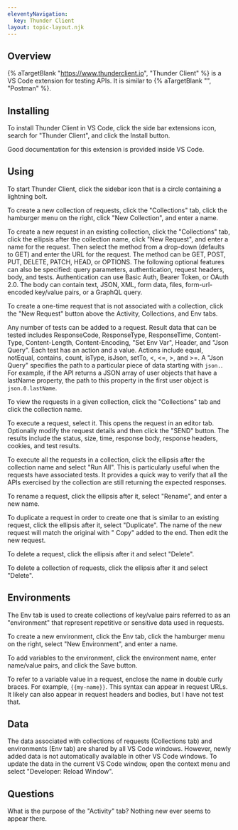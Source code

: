 ```yaml
---
eleventyNavigation:
  key: Thunder Client
layout: topic-layout.njk
---
```


## Overview

{% aTargetBlank "https://www.thunderclient.io", "Thunder Client" %}
is a VS Code extension for testing APIs.
It is similar to {% aTargetBlank "", "Postman" %}.

## Installing

To install Thunder Client in VS Code,
click the side bar extensions icon,
search for "Thunder Client",
and click the Install button.

Good documentation for this extension is provided inside VS Code.

## Using

To start Thunder Client, click the sidebar icon
that is a circle containing a lightning bolt.

To create a new collection of requests,
click the "Collections" tab, click the hamburger menu on the right,
click "New Collection", and enter a name.

To create a new request in an existing collection,
click the "Collections" tab, click the ellipsis after the collection name,
click "New Request", and enter a name for the request.
Then select the method from a drop-down (defaults to GET)
and enter the URL for the request.
The method can be GET, POST, PUT, DELETE, PATCH, HEAD, or OPTIONS.
The following optional features can also be specified:
query parameters, authentication, request headers, body, and tests.
Authentication can use Basic Auth, Bearer Token, or OAuth 2.0.
The body can contain text, JSON, XML, form data, files,
form-url-encoded key/value pairs, or a GraphQL query.

To create a one-time request that is not associated with a collection,
click the "New Request" button above the Activity, Collections, and Env tabs.

Any number of tests can be added to a request.
Result data that can be tested includes ResponseCode, ResponseType,
ResponseTime, Content-Type, Content-Length, Content-Encoding, "Set Env Var",
Header, and "Json Query".
Each test has an action and a value.
Actions include equal, notEqual, contains, count,
isType, isJson, setTo, <, <=, >, and >=.
A "Json Query" specifies the path to a particular piece of data
starting with `json.`.
For example, if the API returns a JSON array of user objects
that have a lastName property, the path to this property
in the first user object is `json.0.lastName`.

To view the requests in a given collection,
click the "Collections" tab and click the collection name.

To execute a request, select it.
This opens the request in an editor tab.
Optionally modify the request details and then click the "SEND" button.
The results include the status, size, time,
response body, response headers, cookies, and test results.

To execute all the requests in a collection,
click the ellipsis after the collection name and select "Run All".
This is particularly useful when the requests have associated tests.
It provides a quick way to verify that all the APIs
exercised by the collection are still returning the expected responses.

To rename a request, click the ellipsis after it, select "Rename",
and enter a new name.

To duplicate a request in order to
create one that is similar to an existing request,
click the ellipsis after it, select "Duplicate".
The name of the new request will match the original
with " Copy" added to the end.
Then edit the new request.

To delete a request,
click the ellipsis after it and select "Delete".

To delete a collection of requests,
click the ellipsis after it and select "Delete".

## Environments

The Env tab is used to create collections of key/value pairs
referred to as an "environment"
that represent repetitive or sensitive data used in requests.

To create a new environment, click the Env tab,
click the hamburger menu on the right,
select "New Environment", and enter a name.

To add variables to the environment, click the environment name,
enter name/value pairs, and click the Save button.

To refer to a variable value in a request,
enclose the name in double curly braces.
For example, `{{my-name}}`.
This syntax can appear in request URLs.
It likely can also appear in request headers and bodies,
but I have not test that.

## Data

The data associated with collections of requests (Collections tab)
and environments (Env tab) are shared by all VS Code windows.
However, newly added data is not
automatically available in other VS Code windows.
To update the data in the current VS Code window,
open the context menu and select "Developer: Reload Window".

## Questions

What is the purpose of the "Activity" tab?
Nothing new ever seems to appear there.
